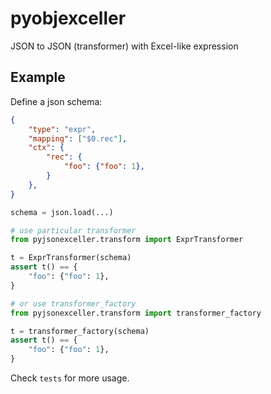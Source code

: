 # pyobjexceller

JSON to JSON (transformer) with Excel-like expression

## Example

Define a json schema:

```json
{
    "type": "expr",
    "mapping": ["$0.rec"],
    "ctx": {
        "rec": {
            "foo": {"foo": 1},
        }
    },
}
```

```python
schema = json.load(...)

# use particular transformer
from pyjsonexceller.transform import ExprTransformer

t = ExprTransformer(schema)
assert t() == {
    "foo": {"foo": 1},
}

# or use transformer_factory
from pyjsonexceller.transform import transformer_factory

t = transformer_factory(schema)
assert t() == {
    "foo": {"foo": 1},
}
```

Check `tests` for more usage.